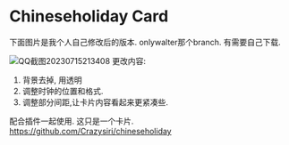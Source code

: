 # Chineseholiday Card
下面图片是我个人自己修改后的版本. onlywalter那个branch. 有需要自己下载. 

![QQ截图20230715213408](https://github.com/WalterDSU/chineseholiday_card/assets/91654066/8944cf72-3172-4406-9a56-58aa7f4faf2b)
更改内容:
1. 背景去掉, 用透明
2. 调整时钟的位置和格式.
3. 调整部分间距,让卡片内容看起来更紧凑些.

配合插件一起使用. 这只是一个卡片.
https://github.com/Crazysiri/chineseholiday
